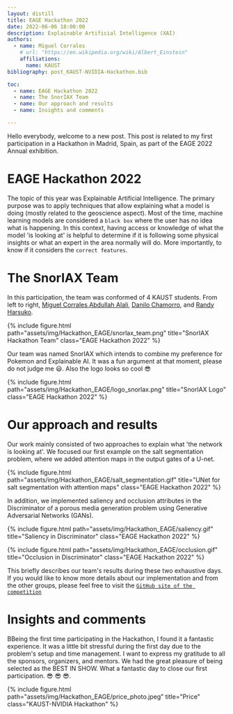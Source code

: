 ```yaml
---
layout: distill
title: EAGE Hackathon 2022
date: 2022-06-06 18:00:00
description: Explainable Artificial Intelligence (XAI)
authors:
  - name: Miguel Corrales
    # url: "https://en.wikipedia.org/wiki/Albert_Einstein"
    affiliations:
      name: KAUST
bibliography: post_KAUST-NVIDIA-Hackathon.bib

toc:
  - name: EAGE Hackathon 2022
  - name: The SnorIAX Team
  - name: Our approach and results
  - name: Insights and comments 

---
```


Hello everybody, welcome to a new post.  This post is related to my first participation in a Hackathon in Madrid, Spain, as part of the EAGE 2022 Annual exhibition. 

# EAGE Hackathon 2022

The topic of this year was Explainable Artificial Intelligence. The primary purpose was to apply techniques that allow explaining what a model is doing (mostly related to the geoscience aspect). Most of the time, machine learning models are considered a `black box` where the user has no idea what is happening. In this context, having access or knowledge of what the model 'is looking at' is helpful to determine if it is following some physical insights or what an expert in the area normally will do. More importantly, to know if it considers the `correct features`. 


# The SnorIAX Team

In this participation, the team was conformed of 4 KAUST students.  From left to right, [Miguel Corrales](https://dig.kaust.edu.sa/people/detail/miguel-corrales),[Abdullah Alali](https://swagroup.kaust.edu.sa/people/detail/abdullahalali), [Danilo Chamorro](https://dig.kaust.edu.sa/people/detail/danilo-chamorro-riascos), and [Randy Harsuko](https://swagroup.kaust.edu.sa/people/detail/mochammad-randy-caesario-harsuko).

{% include figure.html path="assets/img/Hackathon_EAGE/snorlax_team.png" title="SnorIAX Hackathon Team" class="EAGE Hackathon 2022" %}

Our team was named SnorIAX which intends to combine my preference for Pokemon and Explainable AI. It was a fun argument at that moment, please do not judge me :smiley:. Also the logo looks so cool :sunglasses:

{% include figure.html path="assets/img/Hackathon_EAGE/logo_snorlax.png" title="SnorIAX Logo" class="EAGE Hackathon 2022" %}


# Our approach and results

Our work mainly consisted of two approaches to explain what 'the network is looking at'. We focused our first example on the salt segmentation problem, where we added attention maps in the output gates of a U-net.

{% include figure.html path="assets/img/Hackathon_EAGE/salt_segmentation.gif" title="UNet for salt segmentation with attention maps" class="EAGE Hackathon 2022" %}

 In addition, we implemented saliency and occlusion attributes in the Discriminator of a porous media generation problem using Generative Adversarial Networks (GANs). 

 {% include figure.html path="assets/img/Hackathon_EAGE/saliency.gif" title="Saliency in Discriminator" class="EAGE Hackathon 2022" %}

  {% include figure.html path="assets/img/Hackathon_EAGE/occlusion.gif" title="Occlusion in Discriminator" class="EAGE Hackathon 2022" %}

This briefly describes our team's results during these two exhaustive days. If you would like to know more details about our implementation and from the other groups, please feel free to visit the [`GitHub site of the competition`](https://github.com/EAGE-Annual-Hackathon/SnorIAX)

# Insights and comments 

BBeing the first time participating in the Hackathon, I found it a fantastic experience. It was a little bit stressful during the first day due to the problem's setup and time management. I want to express my gratitude to all the sponsors, organizers, and mentors. We had the great pleasure of being selected as the BEST IN SHOW. What a fantastic day to close our first participation. :sunglasses: :sunglasses: :sunglasses:.

{% include figure.html path="assets/img/Hackathon_EAGE/price_photo.jpeg" title="Price" class="KAUST-NVIDIA Hackathon" %}


